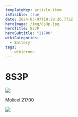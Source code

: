 ```yaml
---
templateKey: article-item
isVisible: true
date: 2024-03-07T19:29:26.772Z
heroImage: /img/8s3p.jpg
heroTitle: 8S3P
heroSubtitle: "21700"
wikiCategories:
  - Battery
tags:
  - wikidrone
---
```

# 8S3P

![](/img/8s3p.jpg)

Molicel 21700

![](/img/зображення-whatsapp-дата_-2024-03-15-о-16.05.42_2f96100b.jpg)